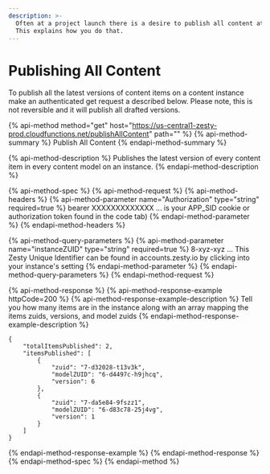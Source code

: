 ```yaml
---
description: >-
  Often at a project launch there is a desire to publish all content at once.
  This explains how you do that.
---
```


# Publishing All Content

To publish all the latest versions of content items on a content instance make an authenticated get request a described below. Please note, this is not reversible and it will publish all drafted versions.

{% api-method method="get" host="https://us-central1-zesty-prod.cloudfunctions.net/publishAllContent" path="" %}
{% api-method-summary %}
Publish All Content
{% endapi-method-summary %}

{% api-method-description %}
Publishes the latest version of every content item in every content model on an instance. 
{% endapi-method-description %}

{% api-method-spec %}
{% api-method-request %}
{% api-method-headers %}
{% api-method-parameter name="Authorization" type="string" required=true %}
bearer XXXXXXXXXXXXX ... is your APP\_SID cookie or authorization token found in the code tab\)
{% endapi-method-parameter %}
{% endapi-method-headers %}

{% api-method-query-parameters %}
{% api-method-parameter name="instanceZUID" type="string" required=true %}
8-xyz-xyz ... This Zesty Unique Identifier can be found in accounts.zesty.io by clicking into your instance's setting
{% endapi-method-parameter %}
{% endapi-method-query-parameters %}
{% endapi-method-request %}

{% api-method-response %}
{% api-method-response-example httpCode=200 %}
{% api-method-response-example-description %}
Tell you how many items are in the instance along with an array mapping the items zuids, versions, and model zuids
{% endapi-method-response-example-description %}

```
{
    "totalItemsPublished": 2,
    "itemsPublished": [
        {
            "zuid": "7-d32028-t13v3k",
            "modelZUID": "6-d4497c-h9jhcq",
            "version": 6
        },
        {
            "zuid": "7-da5e84-9fszz1",
            "modelZUID": "6-d83c78-25j4vg",
            "version": 1
        }
    ]
}
```
{% endapi-method-response-example %}
{% endapi-method-response %}
{% endapi-method-spec %}
{% endapi-method %}

